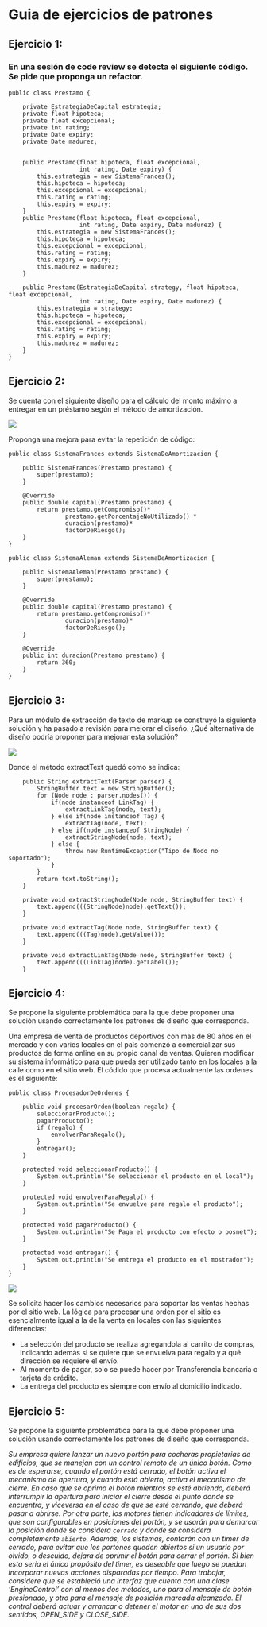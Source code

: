 # Guia de ejercicios de patrones

## Ejercicio 1:

### En una sesión de code review se detecta el siguiente código. Se pide que proponga un refactor.

```
public class Prestamo {
    
    private EstrategiaDeCapital estrategia;
    private float hipoteca;
    private float excepcional;
    private int rating;
    private Date expiry;
    private Date madurez;

    
    public Prestamo(float hipoteca, float excepcional,
                    int rating, Date expiry) {
        this.estrategia = new SistemaFrances();
        this.hipoteca = hipoteca;
        this.excepcional = excepcional;
        this.rating = rating;
        this.expiry = expiry;
    }
    public Prestamo(float hipoteca, float excepcional,
                    int rating, Date expiry, Date madurez) {
        this.estrategia = new SistemaFrances();
        this.hipoteca = hipoteca;
        this.excepcional = excepcional;
        this.rating = rating;
        this.expiry = expiry;
        this.madurez = madurez;
    }

    public Prestamo(EstrategiaDeCapital strategy, float hipoteca, float excepcional,
                    int rating, Date expiry, Date madurez) {
        this.estrategia = strategy;
        this.hipoteca = hipoteca;
        this.excepcional = excepcional;
        this.rating = rating;
        this.expiry = expiry;
        this.madurez = madurez;
    }
}
```

## Ejercicio 2:

Se cuenta con el siguiente diseño para el cálculo del monto máximo a entregar en un préstamo según el método de amortización. 

![](/ejercicio1y2.png)

Proponga una mejora para evitar la repetición de código:

```
public class SistemaFrances extends SistemaDeAmortizacion {

    public SistemaFrances(Prestamo prestamo) {
        super(prestamo);
    }

    @Override
    public double capital(Prestamo prestamo) {
        return prestamo.getCompromiso()*
                prestamo.getPorcentajeNoUtilizado() *
                duracion(prestamo)*
                factorDeRiesgo();
    }
}
```

```
public class SistemaAleman extends SistemaDeAmortizacion {

    public SistemaAleman(Prestamo prestamo) {
        super(prestamo);
    }

    @Override
    public double capital(Prestamo prestamo) {
        return prestamo.getCompromiso()*
                duracion(prestamo)*
                factorDeRiesgo();
    }

    @Override
    public int duracion(Prestamo prestamo) {
        return 360;
    }
}
```

## Ejercicio 3:

Para un módulo de extracción de texto de markup se construyó la siguiente solución y ha pasado a revisión para mejorar el diseño. ¿Qué alternativa de diseño podría proponer para mejorar esta solución?

![](/ejercicio3.png)

Donde el método extractText quedó como se indica:

```
    public String extractText(Parser parser) {
        StringBuffer text = new StringBuffer();
        for (Node node : parser.nodes()) {
            if(node instanceof LinkTag) {
                extractLinkTag(node, text);
            } else if(node instanceof Tag) {
                extractTag(node, text);
            } else if(node instanceof StringNode) {
                extractStringNode(node, text);
            } else {
                throw new RuntimeException("Tipo de Nodo no soportado");
            }
        }
        return text.toString();
    }

    private void extractStringNode(Node node, StringBuffer text) {
        text.append(((StringNode)node).getText());
    }

    private void extractTag(Node node, StringBuffer text) {
        text.append(((Tag)node).getValue());
    }

    private void extractLinkTag(Node node, StringBuffer text) {
        text.append(((LinkTag)node).getLabel());
    }
```

## Ejercicio 4:

Se propone la siguiente problemática para la que debe proponer una solución usando correctamente los patrones de diseño que corresponda.


Una empresa de venta de productos deportivos con mas de 80 años en el mercado y con varios locales en el país comenzó a comercializar sus productos de forma online en su propio canal de ventas.
Quieren modificar su sistema informático para que pueda ser utilizado tanto en los locales a la calle como en el sitio web.
El códido que procesa actualmente las ordenes es el siguiente:

```
public class ProcesadorDeOrdenes {

    public void procesarOrden(boolean regalo) {
        seleccionarProducto();
        pagarProducto();
        if (regalo) {
            envolverParaRegalo();
        }
        entregar();
    }

    protected void seleccionarProducto() {
        System.out.println("Se seleccionar el producto en el local");
    }

    protected void envolverParaRegalo() {
        System.out.println("Se envuelve para regalo el producto");
    }

    protected void pagarProducto() {
        System.out.println("Se Paga el producto con efecto o posnet");
    }

    protected void entregar() {
        System.out.println("Se entrega el producto en el mostrador");
    }
}

```

![](/ejercicio4.png)


Se solicita hacer los cambios necesarios para soportar las ventas hechas por el sitio web. La lógica para procesar una orden por el sitio es esencialmente igual a la de la venta en locales con las siguientes diferencias:

* La selección del producto se realiza agregandola al carrito de compras, indicando además si se quiere que se envuelva para regalo y a qué dirección se requiere el envío.
* Al momento de pagar, solo se puede hacer por Transferencia bancaria o tarjeta de crédito.
* La entrega del producto es siempre con envío al domicilio indicado.

## Ejercicio 5:

Se propone la siguiente problemática para la que debe proponer una solución usando correctamente los patrones de diseño que corresponda.

*Su empresa quiere lanzar un nuevo portón para cocheras propietarias de edificios, que se manejan con un control remoto de un único botón. Como es de esperarse, cuando el portón está cerrado, el botón activa el mecanismo de apertura, y cuando está abierto, activa el mecanismo de cierre. En caso que se oprima el botón mientras se esté abriendo, deberá interrumpir la apertura para iniciar el cierre desde el punto donde se encuentra, y viceversa en el caso de que se esté cerrando, que deberá pasar a abrirse. Por otra parte, los motores tienen indicadores de límites, que son configurables en posiciones del portón, y se usarán para demarcar la posición donde se considera `cerrado` y donde se considera completamente `abierto`.
Además, los sistemas, contarán con un timer de cerrado, para evitar que los portones queden abiertos si un usuario por olvido, o descuido, dejara de oprimir el botón para cerrar el portón. Si bien esta sería el único propósito del timer, es deseable que luego se puedan incorporar nuevas acciones disparadas por tiempo.
Para trabajar, considere que se estableció una interfaz que cuenta con una clase ‘EngineControl’ con al menos dos métodos, uno para el mensaje de botón presionado, y otro para el mensaje de posición marcada alcanzada. El control deberá actuar y arrancar
o detener el motor en uno de sus dos sentidos, OPEN_SIDE y CLOSE_SIDE.*
